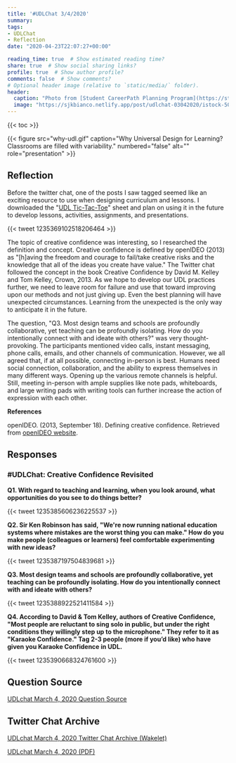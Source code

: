 ```yaml
---
title: '#UDLChat 3/4/2020'
summary: 
tags:
- UDLChat
- Reflection
date: "2020-04-23T22:07:27+00:00"

reading_time: true  # Show estimated reading time?
share: true  # Show social sharing links?
profile: true  # Show author profile?
comments: false  # Show comments?
# Optional header image (relative to `static/media/` folder).
header:
  caption: "Photo from [Student CareerPath Planning Program](https://studentcareerpathplanning.com/empowering-or-enabling/)"
  image: "https://sjkbianco.netlify.app/post/udlchat-03042020/istock-506910700-1024x709-1.jpg"
---
```


{{< toc >}}

{{< figure src="why-udl.gif" caption="Why Universal Design for Learning? Classrooms are filled with variability." numbered="false" alt="" role="presentation" >}}

## Reflection

Before the twitter chat, one of the posts I saw tagged seemed like an exciting resource to use when designing curriculum and lessons. I downloaded the "[UDL Tic-Tac-Toe](https://docs.google.com/document/d/1V943PIk_pD4Yh65W3a4OslJWnjTTyxlJ_8GDjyn2Bv4/edit?usp=sharing)" sheet and plan on using it in the future to develop lessons, activities, assignments, and presentations.

{{< tweet 1235369102518206464 >}}

The topic of creative confidence was interesting, so I researched the definition and concept. Creative confidence is defined by openIDEO (2013) as "[h]aving the freedom and courage to fail/take creative risks and the knowledge that all of the ideas you create have value." The Twitter chat followed the concept in the book Creative Confidence by David M. Kelley and Tom Kelley, Crown, 2013. As we hope to develop our UDL practices further, we need to leave room for failure and use that toward improving upon our methods and not just giving up. Even the best planning will have unexpected circumstances. Learning from the unexpected is the only way to anticipate it in the future.

The question, "Q3. Most design teams and schools are profoundly collaborative, yet teaching can be profoundly isolating. How do you intentionally connect with and ideate with others?" was very thought-provoking. The participants mentioned video calls, instant messaging, phone calls, emails, and other channels of communication. However, we all agreed that, if at all possible, connecting in-person is best. Humans need social connection, collaboration, and the ability to express themselves in many different ways. Opening up the various remote channels is helpful. Still, meeting in-person with ample supplies like note pads, whiteboards, and large writing pads with writing tools can further increase the action of expression with each other.

**References**

openIDEO. (2013, September 18). Defining creative confidence. Retrieved from [openIDEO website](https://challenges.openideo.com/challenge/creative-confidence/inspiration/defining-creative-confidence).

## Responses

### #UDLChat: Creative Confidence Revisited

**Q1. With regard to teaching and learning, when you look around, what opportunities do you see to do things better?**

{{< tweet 1235385606236225537 >}}

**Q2. Sir Ken Robinson has said, "We're now running national education systems where mistakes are the worst thing you can make." How do you make people (colleagues or learners) feel comfortable experimenting with new ideas?**

{{< tweet 1235387197504839681 >}}

**Q3. Most design teams and schools are profoundly collaborative, yet teaching can be profoundly isolating. How do you intentionally connect with and ideate with others?**

{{< tweet 1235388922521411584 >}}

**Q4. According to David & Tom Kelley, authors of Creative Confidence, "Most people are reluctant to sing solo in public, but under the right conditions they willingly step up to the microphone." They refer to it as "Karaoke Confidence." Tag 2-3 people (more if you’d like) who have given you Karaoke Confidence in UDL.**

{{< tweet 1235390668324761600 >}}

## Question Source

[UDLchat March 4, 2020 Question Source](https://www.smore.com/1vckj)

## Twitter Chat Archive

[UDLchat March 4, 2020 Twitter Chat Archive (Wakelet)](https://wakelet.com/wake/5b983c15-c1eb-45b5-808d-f73fd460e0a1)

[UDLchat March 4, 2020 (PDF)](UDLchat%20March%204%2C%202020.pdf)
